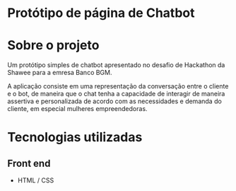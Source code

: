 # Protótipo de página de Chatbot

# Sobre o projeto

Um protótipo simples de chatbot apresentado no desafio de Hackathon da Shawee para a emresa Banco BGM.

A aplicação consiste em uma representação da conversação entre o cliente e o bot, de maneira que o chat tenha a capacidade de interagir de maneira assertiva e personalizada de acordo com as necessidades e demanda do cliente, em especial mulheres empreendedoras.

# Tecnologias utilizadas
## Front end
- HTML / CSS
